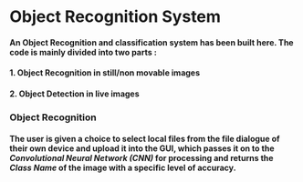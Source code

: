 # Object Recognition System
#### An Object Recognition and classification system has been built here. The code is mainly divided into two parts :

#### 1. Object Recognition in still/non movable images
#### 2. Object Detection in live images

### Object Recognition
#### The user is given a choice to select local files from the file dialogue of their own device and upload it into the GUI, which passes it on to the *Convolutional Neural Network (CNN)* for processing and returns the *Class Name* of the image with a specific level of accuracy. 
